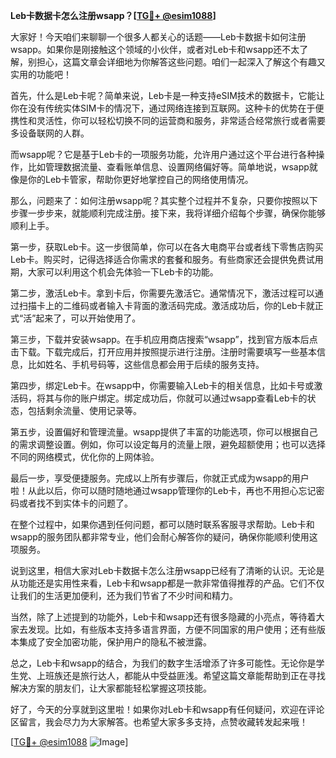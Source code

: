 **Leb卡数据卡怎么注册wsapp？[[TG💪+ @esim1088](https://t.me/s/esim1088)]**

大家好！今天咱们来聊聊一个很多人都关心的话题——Leb卡数据卡如何注册wsapp。如果你是刚接触这个领域的小伙伴，或者对Leb卡和wsapp还不太了解，别担心，这篇文章会详细地为你解答这些问题。咱们一起深入了解这个有趣又实用的功能吧！

首先，什么是Leb卡呢？简单来说，Leb卡是一种支持eSIM技术的数据卡，它能让你在没有传统实体SIM卡的情况下，通过网络连接到互联网。这种卡的优势在于便携性和灵活性，你可以轻松切换不同的运营商和服务，非常适合经常旅行或者需要多设备联网的人群。

而wsapp呢？它是基于Leb卡的一项服务功能，允许用户通过这个平台进行各种操作，比如管理数据流量、查看账单信息、设置网络偏好等。简单地说，wsapp就像是你的Leb卡管家，帮助你更好地掌控自己的网络使用情况。

那么，问题来了：如何注册wsapp呢？其实整个过程并不复杂，只要你按照以下步骤一步步来，就能顺利完成注册。接下来，我将详细介绍每个步骤，确保你能够顺利上手。

第一步，获取Leb卡。这一步很简单，你可以在各大电商平台或者线下零售店购买Leb卡。购买时，记得选择适合你需求的套餐和服务。有些商家还会提供免费试用期，大家可以利用这个机会先体验一下Leb卡的功能。

第二步，激活Leb卡。拿到卡后，你需要先激活它。通常情况下，激活过程可以通过扫描卡上的二维码或者输入卡背面的激活码完成。激活成功后，你的Leb卡就正式“活”起来了，可以开始使用了。

第三步，下载并安装wsapp。在手机应用商店搜索“wsapp”，找到官方版本后点击下载。下载完成后，打开应用并按照提示进行注册。注册时需要填写一些基本信息，比如姓名、手机号码等，这些信息都会用于后续的服务支持。

第四步，绑定Leb卡。在wsapp中，你需要输入Leb卡的相关信息，比如卡号或激活码，将其与你的账户绑定。绑定成功后，你就可以通过wsapp查看Leb卡的状态，包括剩余流量、使用记录等。

第五步，设置偏好和管理流量。wsapp提供了丰富的功能选项，你可以根据自己的需求调整设置。例如，你可以设定每月的流量上限，避免超额使用；也可以选择不同的网络模式，优化你的上网体验。

最后一步，享受便捷服务。完成以上所有步骤后，你就正式成为wsapp的用户啦！从此以后，你可以随时随地通过wsapp管理你的Leb卡，再也不用担心忘记密码或者找不到实体卡的问题了。

在整个过程中，如果你遇到任何问题，都可以随时联系客服寻求帮助。Leb卡和wsapp的服务团队都非常专业，他们会耐心解答你的疑问，确保你能顺利使用这项服务。

说到这里，相信大家对Leb卡数据卡怎么注册wsapp已经有了清晰的认识。无论是从功能还是实用性来看，Leb卡和wsapp都是一款非常值得推荐的产品。它们不仅让我们的生活更加便利，还为我们节省了不少时间和精力。

当然，除了上述提到的功能外，Leb卡和wsapp还有很多隐藏的小亮点，等待着大家去发现。比如，有些版本支持多语言界面，方便不同国家的用户使用；还有些版本集成了安全加密功能，保护用户的隐私不被泄露。

总之，Leb卡和wsapp的结合，为我们的数字生活增添了许多可能性。无论你是学生党、上班族还是旅行达人，都能从中受益匪浅。希望这篇文章能帮助到正在寻找解决方案的朋友们，让大家都能轻松掌握这项技能。

好了，今天的分享就到这里啦！如果你对Leb卡和wsapp有任何疑问，欢迎在评论区留言，我会尽力为大家解答。也希望大家多多支持，点赞收藏转发起来哦！

[[TG💪+ @esim1088](https://t.me/s/esim1088) ![Image](https://i.postimg.cc/4NQfJmqS/Snipaste-2025-05-13-00-14-12.png)]